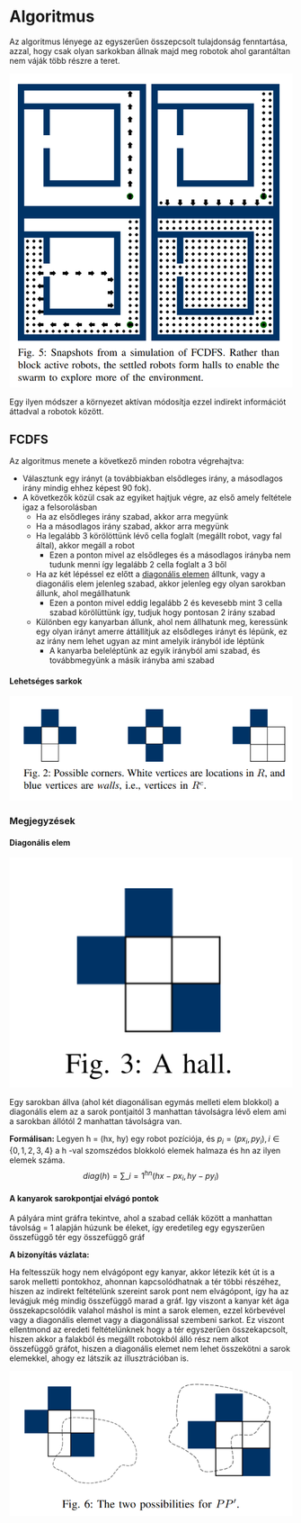 # Algoritmus

Az algoritmus lényege az egyszerűen összepcsolt tulajdonság fenntartása, azzal, hogy csak olyan sarkokban állnak majd meg robotok ahol garantáltan nem váják több részre a teret.

![Figure 5](./images/fig5.png)

Egy ilyen módszer a környezet aktívan módosítja ezzel indirekt információt áttadval a robotok között.

## FCDFS

Az algoritmus menete a következő minden robotra végrehajtva:

- Választunk egy irányt (a továbbiakban elsődleges irány, a másodlagos irány mindig ehhez képest 90 fok).
- A következők közül csak az egyiket hajtjuk végre, az első amely feltétele igaz a felsorolásban
  - Ha az elsődleges irány szabad, akkor arra megyünk
  - Ha a másodlagos irány szabad, akkor arra megyünk
  - Ha legalább 3 körölöttünk lévő cella foglalt (megállt robot, vagy fal által), akkor megáll a robot
    - Ezen a ponton mivel az elsődleges és a másodlagos irányba nem tudunk menni így legalább 2 cella foglalt a 3 ből
  - Ha az két lépéssel ez előtt a [diagonális elemen](#diagonális-elem) álltunk, vagy a diagonális elem jelenleg szabad, akkor jelenleg egy olyan sarokban állunk, ahol megállhatunk
    - Ezen a ponton mivel eddig legalább 2 és kevesebb mint 3 cella szabad körölüttünk így, tudjuk hogy pontosan 2 irány szabad
  - Különben egy kanyarban állunk, ahol nem állhatunk meg, keressünk egy olyan irányt amerre áttállítjuk az elsődleges irányt és lépünk, ez az irány nem lehet ugyan az mint amelyik irányból ide léptünk
    - A kanyarba beleléptünk az egyik irányból ami szabad, és továbbmegyünk a másik irányba ami szabad

#### Lehetséges sarkok

![Figure 2](./images/fig2.png)

### Megjegyzések

#### Diagonális elem

![Figure 3](./images/fig3.png)

Egy sarokban állva (ahol két diagonálisan egymás melleti elem blokkol) a diagonális elem az a sarok pontjaitól 3 manhattan távolságra lévő elem ami a sarokban állótól 2 manhattan távolságra van.

**Formálisan:** Legyen h = (hx, hy) egy robot pozíciója, és $p_i = (px_i, py_i), i \in \{0, 1, 2, 3, 4\}$ a h -val szomszédos blokkoló elemek halmaza és hn az ilyen elemek száma.
$$ diag(h) = \sum\_{i = 1}^{hn} (hx - px_i, hy - py_i) $$

#### A kanyarok sarokpontjai elvágó pontok

A pályára mint gráfra tekintve, ahol a szabad cellák között a manhattan távolság = 1 alapján húzunk be éleket, így eredetileg egy egyszerűen összefüggő tér egy összefüggő gráf

**A bizonyítás vázlata:**

Ha feltesszük hogy nem elvágópont egy kanyar, akkor létezik két út is a sarok melletti pontokhoz, ahonnan kapcsolódhatnak a tér többi részéhez, hiszen az indirekt feltételünk szereint sarok pont nem elvágópont, így ha az levágjuk még mindig összefüggő marad a gráf. Igy viszont a kanyar két ága összekapcsolódik valahol máshol is mint a sarok elemen, ezzel körbevével vagy a diagonális elemet vagy a diagonálissal szembeni sarkot.
Ez viszont ellentmond az eredeti feltételünknek hogy a tér egyszerűen összekapcsolt, hiszen akkor a falakból és megállt robotokból álló rész nem alkot összefüggő gráfot, hiszen a diagonális elemet nem lehet összekötni a sarok elemekkel, ahogy ez látszik az illusztrációban is.

![Figure 6](./images/fig6.png)

